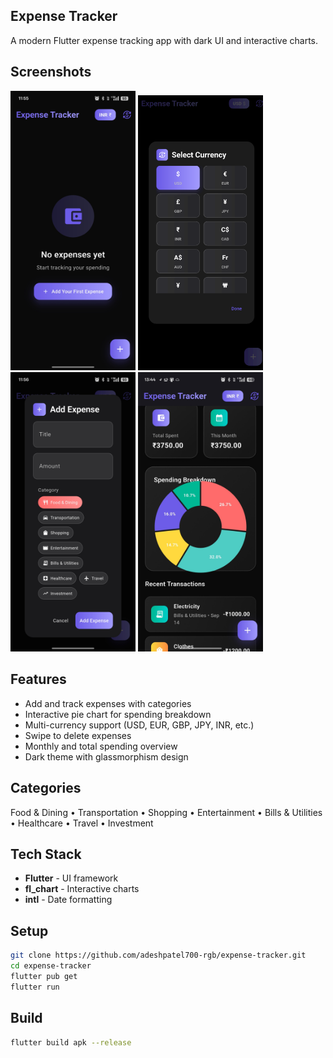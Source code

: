 ## Expense Tracker

A modern Flutter expense tracking app with dark UI and interactive charts.

## Screenshots

<img src="assets/screenshots/screenshot1.jpg" width="200" /> <img src="assets/screenshots/screenshot2.png" width="200" /> <img src="assets/screenshots/screenshot3.jpg" width="200" /> <img src="assets/screenshots/screenshot4.jpg" width="200" />

## Features

- Add and track expenses with categories
- Interactive pie chart for spending breakdown
- Multi-currency support (USD, EUR, GBP, JPY, INR, etc.)
- Swipe to delete expenses
- Monthly and total spending overview
- Dark theme with glassmorphism design

## Categories

Food & Dining • Transportation • Shopping • Entertainment • Bills & Utilities • Healthcare • Travel • Investment

## Tech Stack

- **Flutter** - UI framework
- **fl_chart** - Interactive charts
- **intl** - Date formatting

## Setup

```bash
git clone https://github.com/adeshpatel700-rgb/expense-tracker.git
cd expense-tracker
flutter pub get
flutter run
```

## Build

```bash
flutter build apk --release
```
